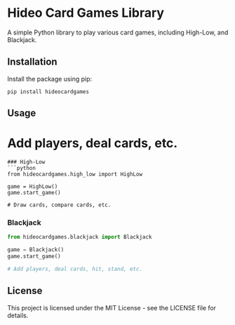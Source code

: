 # Hideo Card Games Library

A simple Python library to play various card games, including High-Low, and Blackjack.

## Installation

Install the package using pip:

`pip install hideocardgames`

## Usage

# Add players, deal cards, etc.

```
### High-Low
```python
from hideocardgames.high_low import HighLow

game = HighLow()
game.start_game()

# Draw cards, compare cards, etc.
```
### Blackjack
```python
from hideocardgames.blackjack import Blackjack

game = Blackjack()
game.start_game()

# Add players, deal cards, hit, stand, etc.
```
## License
This project is licensed under the MIT License - see the LICENSE file for details.